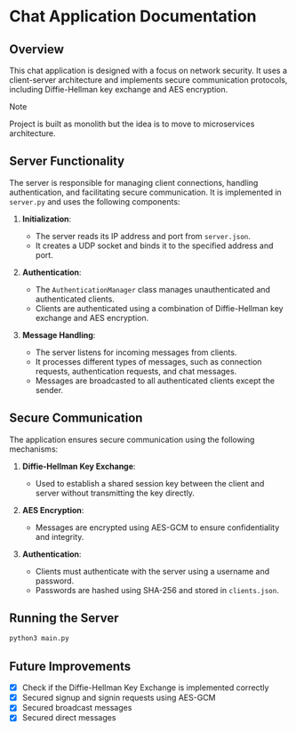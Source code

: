 # Chat Application Documentation

## Overview
This chat application is designed with a focus on network security. It uses a client-server architecture and implements secure communication protocols, including Diffie-Hellman key exchange and AES encryption.

> [!NOTE]
> Project is built as monolith but the idea is to move to microservices architecture.

## Server Functionality
The server is responsible for managing client connections, handling authentication, and facilitating secure communication. It is implemented in `server.py` and uses the following components:

1. **Initialization**:
   - The server reads its IP address and port from `server.json`.
   - It creates a UDP socket and binds it to the specified address and port.

2. **Authentication**:
   - The `AuthenticationManager` class manages unauthenticated and authenticated clients.
   - Clients are authenticated using a combination of Diffie-Hellman key exchange and AES encryption.

3. **Message Handling**:
   - The server listens for incoming messages from clients.
   - It processes different types of messages, such as connection requests, authentication requests, and chat messages.
   - Messages are broadcasted to all authenticated clients except the sender.

## Secure Communication
The application ensures secure communication using the following mechanisms:

1. **Diffie-Hellman Key Exchange**:
   - Used to establish a shared session key between the client and server without transmitting the key directly.

2. **AES Encryption**:
   - Messages are encrypted using AES-GCM to ensure confidentiality and integrity.

3. **Authentication**:
   - Clients must authenticate with the server using a username and password.
   - Passwords are hashed using SHA-256 and stored in `clients.json`.

## Running the Server
   ```bash
   python3 main.py
   ```

## Future Improvements
- [x] Check if the Diffie-Hellman Key Exchange is implemented correctly
- [x] Secured signup and signin requests using AES-GCM
- [x] Secured broadcast messages
- [x] Secured direct messages
